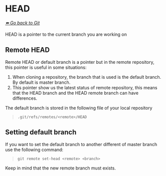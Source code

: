 # HEAD

*[:arrow_left: Go back to Git](./GIT.md)*


HEAD is a pointer to the current branch you are working on

## Remote HEAD

Remote HEAD or default branch is a pointer but in the remote repository, this pointer is useful in some situations:

1. When cloning a repository, the branch that is used is the default branch. By default is master branch.
2. This pointer show us the latest status of remote repository, this means that the HEAD branch and the HEAD remote branch can have differences.

The default branch is stored in the following file of your local repository

> `.git/refs/remotes/<remote>/HEAD`

## Setting default branch

If you want to set the default branch to another different of master branch use the following command:

> `git remote set-head <remote> <branch>`

Keep in mind that the new remote branch must exists.
